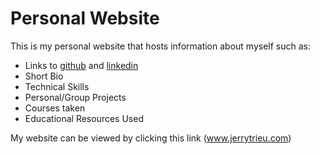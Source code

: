 # Personal Website

This is my personal website that hosts information about myself such as: 

* Links to [github](https://github.com/onetrieuhero) and [linkedin](https://www.linkedin.com/in/jerry-trieu/)
* Short Bio
* Technical Skills
* Personal/Group Projects
* Courses taken
* Educational Resources Used

My website can be viewed by clicking this link (www.jerrytrieu.com)
